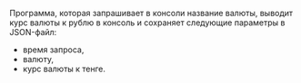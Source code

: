 Программа, которая запрашивает в консоли название валюты, 
выводит курс валюты к рублю в консоль и сохраняет следующие параметры в JSON-файл:

- время запроса,
- валюту,
- курс валюты к тенге.
